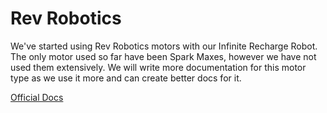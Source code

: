 # Rev Robotics

We've started using Rev Robotics motors with our Infinite Recharge Robot. The only motor used so far have been Spark Maxes, however we have not used them extensively. We will write more documentation for this motor type as we use it more and can create better docs for it.

[Official Docs](https://www.revrobotics.com/content/sw/max/sw-docs/java/index.html)
